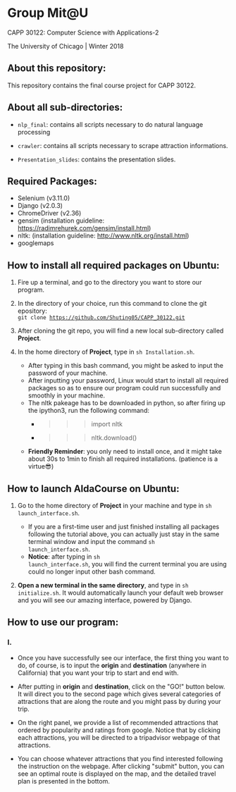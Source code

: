 # Group Mit@U 

CAPP 30122: Computer Science with Applications-2

The University of Chicago | Winter 2018

## About this repository:
This repository contains the final course project for CAPP 30122. 

## About all sub-directories:
* <code>nlp_final</code>: contains all scripts necessary to do natural language processing

* <code>crawler</code>: contains all scripts necessary to scrape attraction informations.

* <code>Presentation_slides</code>: contains the presentation slides.

## Required Packages:

* Selenium (v3.11.0)
* Django (v2.0.3)
* ChromeDriver (v2.36)
* gensim (installation guideline:  https://radimrehurek.com/gensim/install.html)
* nltk: (installation guideline: http://www.nltk.org/install.html)
* googlemaps 

## How to install all required packages on **Ubuntu**:
1. Fire up a terminal, and go to the directory you want to store our program.

2. In the directory of your choice, run this command to clone the git 
 epository: <br /> 
<code>git clone https://github.com/Shuting05/CAPP_30122.git</code>

3. After cloning the git repo, you will find a new local sub-directory 
called **Project**.

4. In the home directory of **Project**, type in 
<code>sh Installation.sh</code>. 
    + After typing in this bash command, you might be asked to input the 
      password of your machine.
    + After inputting your password, Linux would start to install all required
      packages so as to ensure our program could run successfully and 
      smoothly in your machine.
    + The nltk pakeage has to be downloaded in python, so after firing up the 
      ipython3, run the following command:
      * >>> import nltk
      * >>> nltk.download()      
    + **Friendly Reminder**: you only need to install once, and it might 
      take about 30s to 1min to finish all required installations. 
      (patience is a virtue:sunglasses:)

## How to launch AldaCourse on **Ubuntu**:
1. Go to the home directory of **Project** in your machine and type in 
<code>sh launch_interface.sh</code>.
    + If you are a first-time user and just finished installing all packages 
following the tutorial above, you can actually just stay in the same terminal 
window and input the command <code>sh launch_interface.sh</code>.
    + **Notice**: after typing in <code>sh launch_interface.sh</code>, you will find 
the current terminal you are using could no longer input other bash command. 

2. **Open a new terminal in the same directory**, and type in 
<code>sh initialize.sh</code>. It would automatically launch your default web 
browser and you will see our amazing interface, powered by Django.

## How to use our program:
### I. 
* Once you have successfully see our interface, the first thing you 
want to do, of course, is to input the **origin** and **destination**
(anywhere in California) that you want your trip to start and end with. 

* After putting in **origin** and **destination**, click on the "GO!" button 
below. It will direct you to the second page which gives several categories of 
attractions that are along the route and you might pass by during your trip. 

* On the right panel, we provide a list of recommended attractions that ordered 
by popularity and ratings from google. Notice that by clicking each attractions, 
you will be directed to a tripadvisor webpage of that attractions. 

* You can choose whatever attractions that you find interested following the instruction
on the webpage. After clicking "submit" button, you can see an optimal route is 
displayed on the map, and the detailed travel plan is presented in the bottom. 



